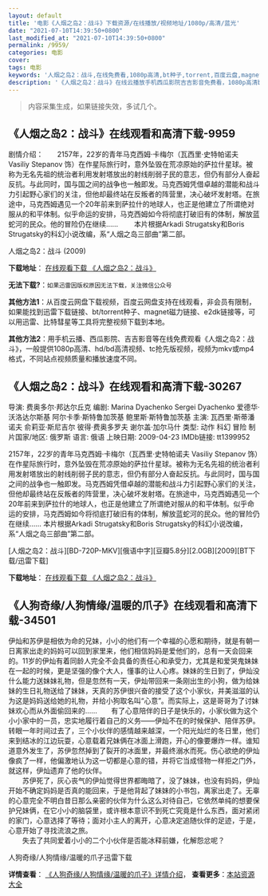 ```yaml
---
layout: default
title: '电影《人烟之岛2：战斗》下载资源/在线播放/视频地址/1080p/高清/蓝光'
date: "2021-07-10T14:39:50+0800"
last_modified_at: "2021-07-10T14:39:50+0800"
permalink: /9959/
categories: 电影
cover:
tags: 电影
keywords: '人烟之岛2：战斗,在线免费看,1080p高清,bt种子,torrent,百度云盘,magnet,磁力链,迅雷下载资源'
description: '《人烟之岛2：战斗》在线云播放手机西瓜影院吉吉影音免费看，1080p高清bd/hd未删减完整版和tc抢先枪版，mkv/mp4格式，附带bt/torrent种子、magnet/磁力链、百度云盘、网盘资源迅雷下载链接'
---
```


>内容采集生成，如果链接失效，多试几个。


## 《人烟之岛2：战斗》在线观看和高清下载-9959

剧情介绍：　　2157年，22岁的青年马克西姆·卡梅尔（瓦西里·史特帕诺夫 Vasiliy Stepanov 饰）在作星际旅行时，意外坠毁在荒凉原始的萨拉什星球。被称为无名先祖的统治者利用发射塔放出的射线削弱子民的意志，但仍有部分人奋起反抗。与此同时，国与国之间的战争也一触即发。马克西姆凭借卓越的潜能和战斗力引起野心家们的关注，但他却最终站在反叛者的阵营里，决心破坏发射塔。在旅途中，马克西姆遇见一个20年前来到萨拉什的地球人，也正是他建立了所谓绝对服从的和平体制。似乎命运的安排，马克西姆如今将彻底打破旧有的体制，解放蓝蛇河的民众。他的冒险仍在继续…… 　　本片根据Arkadi Strugatsky和Boris Strugatsky的科幻小说改编，系“人烟之岛三部曲”第二部。


人烟之岛2：战斗 (2009)

**下载地址**： [在线观看下载 《人烟之岛2：战斗》](https://www.btbtdy.me/btdy/dy8819.html) 


**无法下载?**：`如果迅雷因版权原因无法下载，关注微信公众号 `

**其他方法1**：从百度云网盘下载视频，百度云网盘支持在线观看，非会员有限制，如果能找到迅雷下载链接、bt/torrent种子、magnet磁力链接、e2dk链接等，可以用迅雷、比特彗星等工具将完整视频下载到本地。

**其他方法2**：用手机云播、西瓜影院、吉吉影音等在线免费观看《人烟之岛2：战斗》，一般提供1080p高清、hd/bd高清视频、tc抢先版视频，视频为mkv或mp4格式，不同站点视频质量和播放速度不同。


## 《人烟之岛2：战斗》在线观看和高清下载-30267

导演: 费奥多尔·邦达尔丘克 编剧: Marina Dyachenko Sergei Dyachenko 爱德华·沃洛达尔斯基 阿尔卡季·斯特鲁加茨基 鲍里斯·斯特鲁加茨基 主演: 瓦西里·斯蒂潘诺夫 俞莉亚·斯尼吉尔 彼得·费奥多罗夫 谢尔盖·加尔马什 类型: 动作 科幻 冒险 制片国家/地区: 俄罗斯 语言: 俄语 上映日期: 2009-04-23 IMDb链接: tt1399952

2157年，22岁的青年马克西姆·卡梅尔（瓦西里·史特帕诺夫 Vasiliy Stepanov 饰）在作星际旅行时，意外坠毁在荒凉原始的萨拉什星球。被称为无名先祖的统治者利用发射塔放出的射线削弱子民的意志，但仍有部分人奋起反抗。与此同时，国与国之间的战争也一触即发。马克西姆凭借卓越的潜能和战斗力引起野心家们的关注，但他却最终站在反叛者的阵营里，决心破坏发射塔。在旅途中，马克西姆遇见一个20年前来到萨拉什的地球人，也正是他建立了所谓绝对服从的和平体制。似乎命运的安排，马克西姆如今将彻底打破旧有的体制，解放蓝蛇河的民众。他的冒险仍在继续…… 本片根据Arkadi Strugatsky和Boris Strugatsky的科幻小说改编，系“人烟之岛三部曲”第二部。


[人烟之岛2：战斗][BD-720P-MKV][俄语中字][豆瓣5.8分][2.0GB][2009][BT下载/迅雷下载]

**下载地址**： [在线观看下载 《人烟之岛2：战斗》](https://www.btdx8.com/torrent/the_inhabited_island2_2009.html) 


## 《人狗奇缘/人狗情缘/温暖的爪子》在线观看和高清下载-34501

伊灿和苏伊是相依为命的兄妹，小小的他们有一个幸福的心愿和期待，就是有朝一日离家出走的妈妈可以回到家里来，他们相信妈妈是爱他们的，总有一天会回来的。11岁的伊灿有着同龄人完全不会具备的责任心和承受力，尤其是和爱哭鬼妹妹在一起的时候，更是坚强的像个大人，懂事的让人心疼。妹妹的生日到了，伊灿没什么能力送妹妹礼物，但是忽然有一天，伊灿带回来一条刚出生的小狗，做为给妹妹的生日礼物送给了妹妹，天真的苏伊很兴奋的接受了这个小家伙，并美滋滋的认为这是妈妈送给她的礼物，并给小狗取名叫“心意”。而实际上，这是哥哥为了讨妹妹欢心而从外面偷回来的……　　有了心意陪伴的日子是快乐的，小家伙做为这个小小家中的一员，忠实地履行着自己的义务&mdash;—伊灿不在的时候保护、陪伴苏伊。转眼一年时间过去了，三个小伙伴的感情越来越深，一个阳光灿烂的冬日里，他们来到结冰的江边玩耍，心意载着兄妹俩在冰面上滑跑，开心的像要爆炸一样。谁知道意外发生了，苏伊忽然掉到了裂开的冰面里，并最终溺水而死。伤心欲绝的伊灿像疯了一样，他偏激地认为这一切都是心意的错，并将它当成怪物一样拒之门外，就这样，伊灿遗弃了他的伙伴。<br />　　苏伊死了，灰心丧气的伊灿觉得世界都晦暗了，没了妹妹，也没有妈妈，伊灿开始不确定妈妈是否真的能回来，于是他背起了妹妹的小书包，离家出走了。无辜的心意完全不明白昔日那么亲密的伙伴为什么这么对待自己，它依然单纯的想要保护兄妹俩，在它小小的脑袋里，或许根本意识不到死亡究竟是什么东西，面对紧闭的家门，心意选择了等待；面对小主人的离开，心意决定追随伙伴的足迹，于是，心意开始了寻找流浪之旅。<br />　　失去了共同爱着小小的二个小伙伴是否能冰释前嫌，化解怨忿呢？


人狗奇缘/人狗情缘/温暖的爪子迅雷下载

**详情查看**： [《人狗奇缘/人狗情缘/温暖的爪子》详情介绍](/movie/34501/)， **查看更多**：[本站资源大全](/movie/t/all/)

